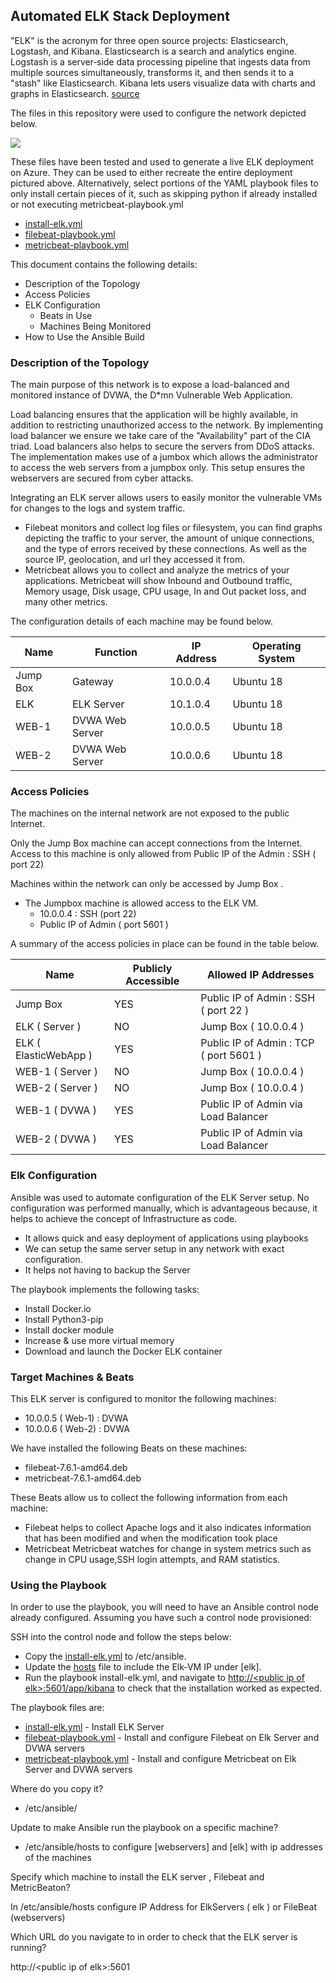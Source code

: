 ## Automated ELK Stack Deployment

"ELK" is the acronym for three open source projects: Elasticsearch, Logstash, and Kibana. Elasticsearch is a search and analytics engine. Logstash is a server‑side data processing pipeline that ingests data from multiple sources simultaneously, transforms it, and then sends it to a "stash" like Elasticsearch. Kibana lets users visualize data with charts and graphs in Elasticsearch. [source](https://www.elastic.co/what-is/elk-stack)

The files in this repository were used to configure the network depicted below.

![](https://user-images.githubusercontent.com/3822716/146645364-9969bf66-022d-493b-9ed6-201f54a7d926.png)

These files have been tested and used to generate a live ELK deployment on Azure. They can be used to either recreate the entire deployment pictured above. Alternatively, select portions of the YAML playbook files to only install certain pieces of it, such as skipping python if already installed or not executing metricbeat-playbook.yml 

*   [install-elk.yml](https://github.com/PraveenMuramalla/ELK-STACK/blob/main/Ansible/install-elk.yml)
*   [filebeat-playbook.yml](https://github.com/PraveenMuramalla/ELK-STACK/blob/main/Ansible/filebeat-playbook.yml)
*   [metricbeat-playbook.yml](https://github.com/PraveenMuramalla/ELK-STACK/blob/main/Ansible/metricbeat-playbook.yml)

This document contains the following details:

*   Description of the Topology
*   Access Policies
*   ELK Configuration
    *   Beats in Use
    *   Machines Being Monitored
*   How to Use the Ansible Build

### Description of the Topology

The main purpose of this network is to expose a load-balanced and monitored instance of DVWA, the D\*mn Vulnerable Web Application.

Load balancing ensures that the application will be highly available, in addition to restricting unauthorized access to the network. By implementing load balancer we ensure we take care of the "Availability" part of the CIA triad. Load balancers also helps to secure the servers from DDoS attacks. The implementation makes use of a jumbox which allows the administrator to access the web servers from a jumpbox only. This setup ensures the webservers are secured from cyber attacks.

Integrating an ELK server allows users to easily monitor the vulnerable VMs for changes to the logs and system traffic.

*   Filebeat monitors and collect log files or filesystem, you can find graphs depicting the traffic to your server, the amount of unique connections, and the type of errors received by these connections. As well as the source IP, geolocation, and url they accessed it from.
*   Metricbeat allows you to collect and analyze the metrics of your applications. Metricbeat will show Inbound and Outbound traffic, Memory usage, Disk usage, CPU usage, In and Out packet loss, and many other metrics.

The configuration details of each machine may be found below.

| Name | Function | IP Address | Operating System |
| --- | --- | --- | --- |
| Jump Box | Gateway | 10.0.0.4 | Ubuntu 18 |
| ELK | ELK Server | 10.1.0.4 | Ubuntu 18 |
| WEB-1 | DVWA Web Server | 10.0.0.5 | Ubuntu 18 |
| WEB-2 | DVWA Web Server | 10.0.0.6 | Ubuntu 18 |

### Access Policies

The machines on the internal network are not exposed to the public Internet.

Only the Jump Box machine can accept connections from the Internet. Access to this machine is only allowed from Public IP of the Admin : SSH ( port 22)

Machines within the network can only be accessed by Jump Box .

*   The Jumpbox machine is allowed access to the ELK VM.
    *   10.0.0.4 : SSH (port 22)
    *   Public IP of Admin ( port 5601 )

A summary of the access policies in place can be found in the table below.

| Name | Publicly Accessible | Allowed IP Addresses |
| --- | --- | --- |
| Jump Box | YES | Public IP of Admin : SSH ( port 22 ) |
| ELK ( Server ) | NO | Jump Box ( 10.0.0.4 ) |
| ELK ( ElasticWebApp ) | YES | Public IP of Admin : TCP ( port 5601 ) |
| WEB-1 ( Server ) | NO | Jump Box ( 10.0.0.4 ) |
| WEB-2 ( Server ) | NO | Jump Box ( 10.0.0.4 ) |
| WEB-1 ( DVWA ) | YES | Public IP of Admin via Load Balancer |
| WEB-2 ( DVWA ) | YES | Public IP of Admin via Load Balancer |

### Elk Configuration

Ansible was used to automate configuration of the ELK Server setup. No configuration was performed manually, which is advantageous because, it helps to achieve the concept of Infrastructure as code.

*   It allows quick and easy deployment of applications using playbooks
*   We can setup the same server setup in any network with exact configuration.
*   It helps not having to backup the Server

The playbook implements the following tasks:

*   Install Docker.io
*   Install Python3-pip
*   Install docker module
*   Increase & use more virtual memory
*   Download and launch the Docker ELK container

### Target Machines & Beats

This ELK server is configured to monitor the following machines:

*   10.0.0.5 ( Web-1) : DVWA
*   10.0.0.6 ( Web-2) : DVWA

We have installed the following Beats on these machines:

*   filebeat-7.6.1-amd64.deb
*   metricbeat-7.6.1-amd64.deb

These Beats allow us to collect the following information from each machine:

*   Filebeat helps to collect Apache logs and it also indicates information that has been modified and when the modification took place
*   Metricbeat Metricbeat watches for change in system metrics such as change in CPU usage,SSH login attempts, and RAM statistics.

### Using the Playbook

In order to use the playbook, you will need to have an Ansible control node already configured. Assuming you have such a control node provisioned:

SSH into the control node and follow the steps below:

*   Copy the [install-elk.yml](https://github.com/PraveenMuramalla/ELK-STACK/blob/main/Ansible/install-elk.yml) to /etc/ansible.
*   Update the [hosts](https://github.com/PraveenMuramalla/ELK-STACK/blob/main/Ansible/hosts) file to include the Elk-VM IP under \[elk\].
*   Run the playbook install-elk.yml, and navigate to [http://\<public ip of elk>:5601/app/kibana](http://52.161.65.211:5601/app/kibana) to check that the installation worked as expected.

The playbook files are:

*   [install-elk.yml](https://github.com/PraveenMuramalla/ELK-STACK/blob/main/Ansible/install-elk.yml) - Install ELK Server
*   [filebeat-playbook.yml](https://github.com/PraveenMuramalla/ELK-STACK/blob/main/Ansible/filebeat-playbook.yml) - Install and configure Filebeat on Elk Server and DVWA servers
*   [metricbeat-playbook.yml](https://github.com/PraveenMuramalla/ELK-STACK/blob/main/Ansible/metricbeat-playbook.yml) - Install and configure Metricbeat on Elk Server and DVWA servers

Where do you copy it?

*   /etc/ansible/

Update to make Ansible run the playbook on a specific machine?

*   /etc/ansible/hosts to configure \[webservers\] and \[elk\] with ip addresses of the machines

Specify which machine to install the ELK server , Filebeat and MetricBeaton?

In /etc/ansible/hosts configure IP Address for ElkServers ( elk ) or FileBeat (webservers)

Which URL do you navigate to in order to check that the ELK server is running?

http://\<public ip of elk>:5601
